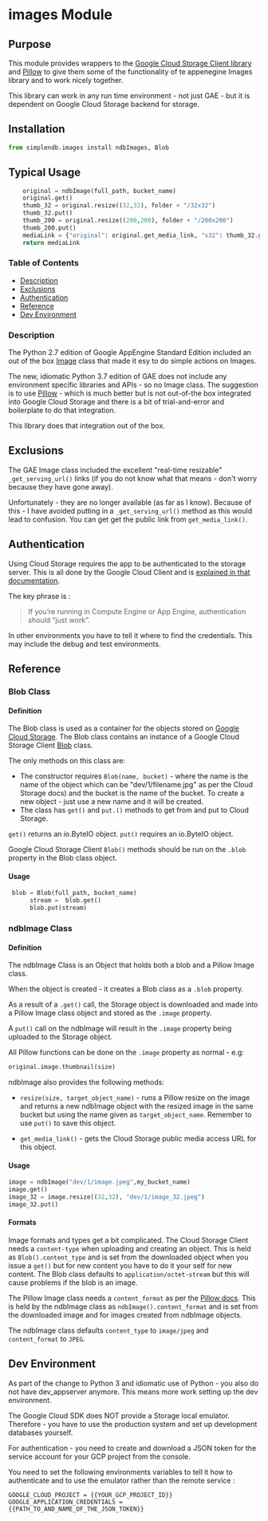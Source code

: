 # images Module
## Purpose

This module provides wrappers to the [Google Cloud Storage Client library](https://googleapis.github.io/google-cloud-python/latest/index.html)  and [Pillow](https://pillow.readthedocs.io/en/stable/) to give them some of the functionality of te appenegine Images library and to work nicely together.

This library can work in any run time environment - not just GAE - but it is dependent on Google Cloud Storage backend for storage.

## Installation

```python
from simplendb.images install ndbImages, Blob
```

## Typical Usage

```python
    original = ndbImage(full_path, bucket_name)
    original.get()
    thumb_32 = original.resize((32,32), folder + "/32x32")
    thumb_32.put()
    thumb_200 = original.resize((200,200), folder + "/200x200")
    thumb_200.put()    
    mediaLink = {"original": original.get_media_link, "s32": thumb_32.get_media_link, "s200": thumb_200.get_media_link}
    return mediaLink
```
### Table of Contents

- [Description](https://github.com/runette/simpleNDB/blob/master/docs/IMAGES.md#description)
- [Exclusions](https://github.com/runette/simpleNDB/blob/master/docs/IMAGES.md#exclusions)
- [Authentication](https://github.com/runette/simpleNDB/blob/master/docs/IMAGES.md#authentication)
- [Reference](https://github.com/runette/simpleNDB/blob/master/docs/IMAGES.md#reference)
- [Dev Environment](https://github.com/runette/simpleNDB/blob/master/docs/IMAGES.md#dev-environment)

### Description

The Python 2.7 edition of Google AppEngine Standard Edition included an out of the box [Image](https://cloud.google.com/appengine/docs/standard/python/refdocs/google.appengine.api.images#google.appengine.api.images.Image) class that made it esy to do simple actions on Images.

The new, idiomatic Python 3.7 edition of GAE does not include any environment specific libraries and APIs - so no Image class. The suggestion is to use [Pillow](https://python-pillow.org/) - which is much better but is not out-of-the box integrated into Google Cloud Storage and there is a bit of trial-and-error and boilerplate to do that integration.

This library does that integration out of the box.

## Exclusions

The GAE Image class included the excellent "real-time resizable" `_get_serving_url()` links (if you do not know what that means - don't worry because they have gone away).

Unfortunately - they are no longer available (as far as I know). Because of this - I have avoided putting in a `_get_serving_url()` method as this would lead to confusion. You can get get the public link from `get_media_link()`.

## Authentication

Using Cloud Storage requires the app to be authenticated to the storage server. This is all done by the Google Cloud Client and is [explained in that documentation](https://googleapis.github.io/google-cloud-python/latest/core/auth.html).

The key phrase is :

>If you’re running in Compute Engine or App Engine, authentication should “just work”.

In other environments you have to tell it where to find the credentials. This may include the debug and test environments.

## Reference
### Blob Class
#### Definition

The Blob class is used as a container for the objects stored on [Google Cloud Storage](https://cloud.google.com/storage/). The Blob class contains an instance of a Google Cloud Storage Client [Blob](https://googleapis.github.io/google-cloud-python/latest/storage/blobs.html) class.

The only methods on this class are:

- The constructor requires `Blob(name, bucket)` - where the name is the name of the object which can be "dev/1/filename.jpg" as per the Cloud Storage docs) and the bucket is the name of the bucket. To create a new object - just use a new name and it will be created.
- The class has `get()` and `put.()` methods to get from and put to Cloud Storage.

`get()` returns an io.ByteIO object. 
`put()` requires an io.ByteIO object.

Google Cloud Storage Client `Blob()` methods should be run on the `.blob` property in the Blob class object.

#### Usage

```python
 blob = Blob(full_path, bucket_name)
      stream =  blob.get()
      blob.put(stream)
```

### ndbImage Class
#### Definition

The ndbImage Class is an Object that holds both a blob and a Pillow Image class.

When the object is created - it creates a Blob class as a `.blob` property.

As a result of a `.get()` call, the Storage object is downloaded and made into a Pillow Image class object and stored as the `.image` property.

A `put()` call on the ndbImage will result in the `.image` property being uploaded to the Storage object.

All Pillow functions can be done on the `.image` property as normal - e.g:

```python
original.image.thumbnail(size)
```

ndbImage also provides the following methods:

- `resize(size, target_object_name)` - runs a Pillow resize on the image and returns a new ndbImage object with the resized image in the same bucket but using the name given as `target_object_name`. Remember to use `put()` to save this object.

- `get_media_link()` - gets the Cloud Storage public media access URL for this object.

#### Usage

```python
image = ndbImage("dev/1/image.jpeg",my_bucket_name)
image.get()
image_32 = image.resize((32,32), "dev/1/image_32.jpeg")
image_32.put()
```

#### Formats

Image formats and types get a bit complicated. The Cloud Storage Client needs a `content-type` when uploading and creating an object. This is held as `Blob().content_type` and is set from the downloaded object when you issue a `get()` but for new content you have to do it your self for new content. The Blob class defaults to `application/octet-stream` but this will cause problems if the blob is an image.

The Pillow Image class needs a `content_format` as per the [Pillow docs](https://pillow.readthedocs.io/en/3.1.x/reference/Image.html). This is held by the ndbImage class as `ndbImage().content_format` and is set from the downloaded image and for images created from ndbImage objects.

The ndbImage class defaults `content_type` to `image/jpeg` and `content_format` to `JPEG`. 

## Dev Environment

As part of the change to Python 3 and idiomatic use of Python - you also do not have dev_appserver anymore. This means more work setting up the dev environment.

The Google Cloud SDK does NOT provide a Storage local emulator. Therefore - you have to use the production system and set up development databases yourself.

For authentication - you need to create and download a JSON token for the service account for your GCP project from the console.

You need to set the following environments variables to tell it how to authenticate and to use the emulator rather than the remote service :

```shell
GOOGLE_CLOUD_PROJECT = {{YOUR_GCP_PROJECT_ID}}
GOOGLE_APPLICATION_CREDENTIALS = {{PATH_TO_AND_NAME_OF_THE_JSON_TOKEN}}
```
